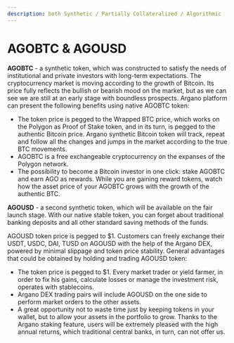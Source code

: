 ```yaml
---
description: both Synthetic / Partially Collateralized / Algorithmic
---
```


# AGOBTC & AGOUSD

**AGOBTC** - a synthetic token, which was constructed to satisfy the needs of institutional and private investors with long-term expectations. The cryptocurrency market is moving according to the growth of Bitcoin. Its price fully reflects the bullish or bearish mood on the market, but as we can see we are still at an early stage with boundless prospects. Argano platform can present the following benefits using native AGOBTC token:

* The token price is pegged to the Wrapped BTC price, which works on the Polygon as Proof of Stake token, and in its turn, is pegged to the authentic Bitcoin price. Argano synthetic Bitcoin token will track, repeat and follow all the changes and jumps in the market according to the true BTC movements.
* AGOBTC is a free exchangeable cryptocurrency on the expanses of the Polygon network.
* The possibility to become a Bitcoin investor in one click: stake AGOBTC and earn AGO as rewards. While you are gaining reward tokens, watch how the asset price of your AGOBTC grows with the growth of the authentic BTC. 

**AGOUSD** - a second synthetic token, which will be available on the fair launch stage. With our native stable token, you can forget about traditional banking deposits and all other standard saving methods of the funds.

AGOUSD token price is pegged to $1. Customers can freely exchange their USDT, USDC, DAI, TUSD on AGOUSD with the help of the Argano DEX, powered by minimal slippage and token price stability. General advantages that could be obtained by holding and trading AGOUSD token:

* The token price is pegged to $1. Every market trader or yield farmer, in order to fix his gains, calculate losses or manage the investment risk, operates with stablecoins.
* Argano DEX trading pairs will include AGOUSD on the one side to perform market orders to the other assets.
* A great opportunity not to waste time just by keeping tokens in your wallet, but to allow your assets in the portfolio to grow. Thanks to the Argano staking feature, users will be extremely pleased with the high annual returns, which traditional central banks, in turn, can not offer us.

